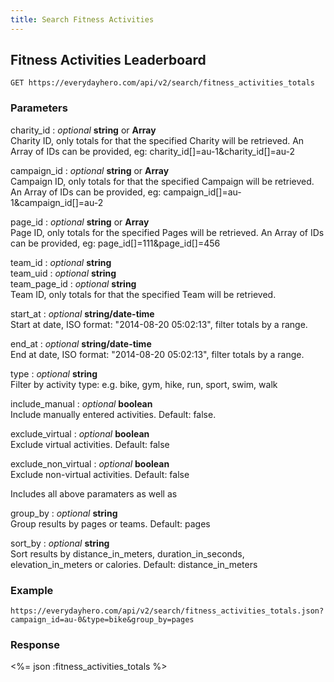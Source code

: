 ```yaml
---
title: Search Fitness Activities
---
```


## Fitness Activities Leaderboard

    GET https://everydayhero.com/api/v2/search/fitness_activities_totals

### Parameters

charity_id : _optional_ **string** or **Array**<br/>
Charity ID, only totals for that the specified Charity will be retrieved.
An Array of IDs can be provided, eg: charity_id[]=au-1&charity_id[]=au-2

campaign_id : _optional_ **string** or **Array**<br/>
Campaign ID, only totals for that the specified Campaign will be retrieved.
An Array of IDs can be provided, eg: campaign_id[]=au-1&campaign_id[]=au-2

page_id : _optional_ **string** or **Array**<br/>
Page ID, only totals for the specified Pages will be retrieved.
An Array of IDs can be provided, eg: page_id[]=111&page_id[]=456

team_id : _optional_ **string**<br/>
team_uid : _optional_ **string**<br/>
team_page_id : _optional_ **string**<br/>
Team ID, only totals for that the specified Team will be retrieved.

start_at : _optional_ **string/date-time**<br/>
Start at date, ISO format: "2014-08-20 05:02:13", filter totals by a range.

end_at : _optional_ **string/date-time**<br/>
End at date, ISO format: "2014-08-20 05:02:13", filter totals by a range.

type : _optional_ **string**<br/>
Filter by activity type: e.g. bike, gym, hike, run, sport, swim, walk

include_manual : _optional_ **boolean**<br/>
Include manually entered activities. Default: false.

exclude_virtual : _optional_ **boolean**<br/>
Exclude virtual activities. Default: false

exclude_non_virtual : _optional_ **boolean**<br/>
Exclude non-virtual activities. Default: false

Includes all above paramaters as well as

group_by : _optional_ **string**<br/>
Group results by pages or teams. Default: pages

sort_by : _optional_ **string**<br/>
Sort results by distance_in_meters, duration_in_seconds, elevation_in_meters or
calories. Default: distance_in_meters


### Example

    https://everydayhero.com/api/v2/search/fitness_activities_totals.json?campaign_id=au-0&type=bike&group_by=pages

### Response

<%= json :fitness_activities_totals %>
